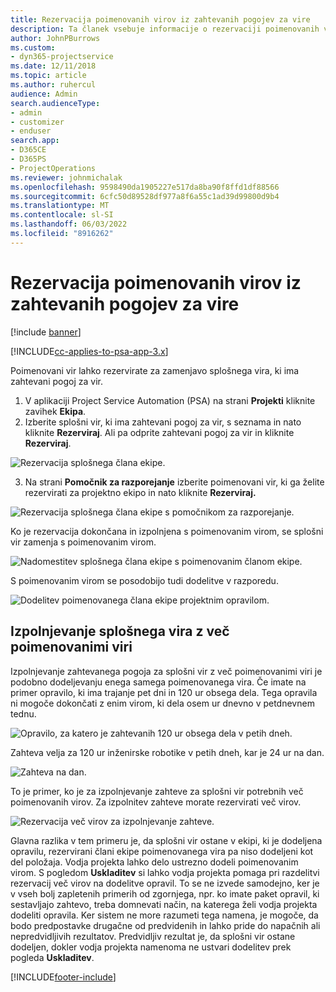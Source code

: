 ```yaml
---
title: Rezervacija poimenovanih virov iz zahtevanih pogojev za vire
description: Ta članek vsebuje informacije o rezervaciji poimenovanih virov za splošno zahtevo po virih.
author: JohnPBurrows
ms.custom:
- dyn365-projectservice
ms.date: 12/11/2018
ms.topic: article
ms.author: ruhercul
audience: Admin
search.audienceType:
- admin
- customizer
- enduser
search.app:
- D365CE
- D365PS
- ProjectOperations
ms.reviewer: johnmichalak
ms.openlocfilehash: 9598490da1905227e517da8ba90f8ffd1df88566
ms.sourcegitcommit: 6cfc50d89528df977a8f6a55c1ad39d99800d9b4
ms.translationtype: MT
ms.contentlocale: sl-SI
ms.lasthandoff: 06/03/2022
ms.locfileid: "8916262"
---
```

# <a name="book-named-resources-from-resource-requirements"></a>Rezervacija poimenovanih virov iz zahtevanih pogojev za vire

[!include [banner](../includes/psa-now-project-operations.md)]

[!INCLUDE[cc-applies-to-psa-app-3.x](../includes/cc-applies-to-psa-app-3x.md)]

Poimenovani vir lahko rezervirate za zamenjavo splošnega vira, ki ima zahtevani pogoj za vir.

1. V aplikaciji Project Service Automation (PSA) na strani **Projekti** kliknite zavihek **Ekipa**.
2. Izberite splošni vir, ki ima zahtevani pogoj za vir, s seznama in nato kliknite **Rezerviraj**. Ali pa odprite zahtevani pogoj za vir in kliknite **Rezerviraj**.


![Rezervacija splošnega člana ekipe.](media/RM-how-to-14.png)


3. Na strani **Pomočnik za razporejanje** izberite poimenovani vir, ki ga želite rezervirati za projektno ekipo in nato kliknite **Rezerviraj.**

![Rezervacija splošnega člana ekipe s pomočnikom za razporejanje.](media/RM-how-to-15.png)

Ko je rezervacija dokončana in izpolnjena s poimenovanim virom, se splošni vir zamenja s poimenovanim virom.

![Nadomestitev splošnega člana ekipe s poimenovanim članom ekipe.](media/RM-how-to-16.png)

S poimenovanim virom se posodobijo tudi dodelitve v razporedu.

![Dodelitev poimenovanega člana ekipe projektnim opravilom.](media/RM-how-to-17.png)

## <a name="fulfill-a-generic-resource-with-multiple-named-resources"></a>Izpolnjevanje splošnega vira z več poimenovanimi viri
Izpolnjevanje zahtevanega pogoja za splošni vir z več poimenovanimi viri je podobno dodeljevanju enega samega poimenovanega vira. Če imate na primer opravilo, ki ima trajanje pet dni in 120 ur obsega dela. Tega opravila ni mogoče dokončati z enim virom, ki dela osem ur dnevno v petdnevnem tednu. 

![Opravilo, za katero je zahtevanih 120 ur obsega dela v petih dneh.](media/RM-how-to-21.png)

Zahteva velja za 120 ur inženirske robotike v petih dneh, kar je 24 ur na dan.

![Zahteva na dan.](media/RM-how-to-22.png)

To je primer, ko je za izpolnjevanje zahteve za splošni vir potrebnih več poimenovanih virov. Za izpolnitev zahteve morate rezervirati več virov.

![Rezervacija več virov za izpolnjevanje zahteve.](media/RM-how-to-23.png)

Glavna razlika v tem primeru je, da splošni vir ostane v ekipi, ki je dodeljena opravilu, rezervirani člani ekipe poimenovanega vira pa niso dodeljeni kot del položaja. Vodja projekta lahko delo ustrezno dodeli poimenovanim virom. S pogledom **Uskladitev** si lahko vodja projekta pomaga pri razdelitvi rezervacij več virov na dodelitve opravil. To se ne izvede samodejno, ker je v vseh bolj zapletenih primerih od zgornjega, npr. ko imate paket opravil, ki sestavljajo zahtevo, treba domnevati način, na katerega želi vodja projekta dodeliti opravila. Ker sistem ne more razumeti tega namena, je mogoče, da bodo predpostavke drugačne od predvidenih in lahko pride do napačnih ali nepredvidljivih rezultatov. Predvidljiv rezultat je, da splošni vir ostane dodeljen, dokler vodja projekta namenoma ne ustvari dodelitev prek pogleda **Uskladitev**.




[!INCLUDE[footer-include](../includes/footer-banner.md)]
